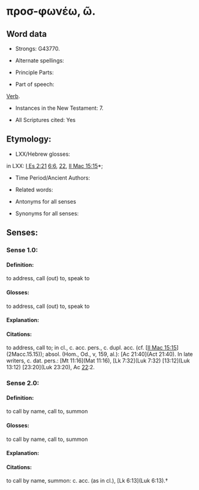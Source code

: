 # προσ-φωνέω, ῶ.

<!-- Status: S2=NeedsReview -->
<!-- Lexica used for edits: BDAG, FFM, LN, A-S -->

## Word data

* Strongs: G43770.

* Alternate spellings:



* Principle Parts: 


* Part of speech: 

[Verb](http://ugg.readthedocs.io/en/latest/verb.html).

* Instances in the New Testament: 7.

* All Scriptures cited: Yes

## Etymology: 


* LXX/Hebrew glosses: 

in LXX: [I Es 2:21](1Esd.2.21) [6:6](1Esd.6.6), [22](1Esd.6.22), [II Mac 15:15](2Macc.15.15)*;

* Time Period/Ancient Authors: 


* Related words: 

* Antonyms for all senses

* Synonyms for all senses: 


## Senses: 


### Sense  1.0: 

#### Definition: 

to address, call (out) to, speak to

#### Glosses: 

to address, call (out) to, speak to

#### Explanation: 


#### Citations: 

to address, call to; in cl., c. acc. pers., c. dupl. acc. (cf. [[II Mac 15:15](2Macc.15.15)](2Macc.15.15)); absol. (Hom., Od., v, 159, al.): [Ac 21:40](Act 21:40). In late writers, c. dat. pers.: [Mt 11:16](Mat 11:16), [Lk 7:32](Luk 7:32) [13:12](Luk 13:12) [23:20](Luk 23:20), Ac [22](1Esd.6.22):2.

### Sense  2.0: 

#### Definition: 

to call by name, call to, summon

#### Glosses: 

to call by name, call to, summon 

#### Explanation: 


#### Citations: 

to call by name, summon: c. acc. (as in cl.), [Lk 6:13](Luk 6:13).†